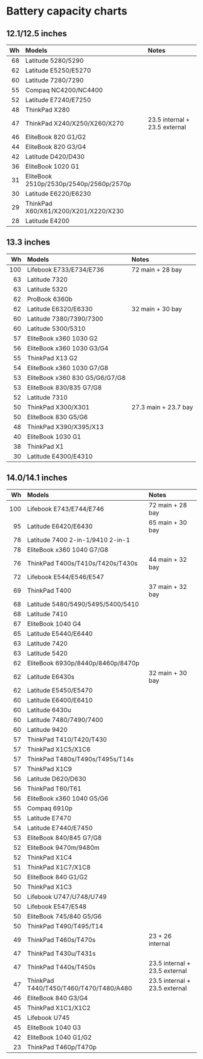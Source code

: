 # Battery capacity charts

## 12.1/12.5 inches

| Wh | Models                                  | Notes                         |
| -: | :-------------------------------------- | :---------------------------- |
| 68 | Latitude 5280/5290                      |                               |
| 62 | Latitude E5250/E5270                    |                               |
| 60 | Latitude 7280/7290                      |                               |
| 55 | Compaq NC4200/NC4400                    |                               |
| 52 | Latitude E7240/E7250                    |                               |
| 48 | ThinkPad X280                           |                               |
| 47 | ThinkPad X240/X250/X260/X270            | 23.5 internal + 23.5 external |
| 46 | EliteBook 820 G1/G2                     |                               |
| 44 | EliteBook 820 G3/G4                     |                               |
| 42 | Latitude D420/D430                      |                               |
| 36 | EliteBook 1020 G1                       |                               |
| 31 | EliteBook 2510p/2530p/2540p/2560p/2570p |                               |
| 30 | Latitude E6220/E6230                    |                               |
| 29 | ThinkPad X60/X61/X200/X201/X220/X230    |                               |
| 28 | Latitude E4200                          |                               |

## 13.3 inches

|  Wh | Models                         | Notes                |
| --: | :----------------------------- | :------------------- |
| 100 | Lifebook E733/E734/E736        | 72 main + 28 bay     |
|  63 | Latitude 7320                  |                      |
|  63 | Latitude 5320                  |                      |
|  62 | ProBook 6360b                  |                      |
|  62 | Latitude E6320/E6330           | 32 main + 30 bay     |
|  60 | Latitude 7380/7390/7300        |                      |
|  60 | Latitude 5300/5310             |                      |
|  57 | EliteBook x360 1030 G2         |                      |
|  56 | EliteBook x360 1030 G3/G4      |                      |
|  55 | ThinkPad X13 G2                |                      |
|  54 | EliteBook x360 1030 G7/G8      |                      |
|  53 | EliteBook x360 830 G5/G6/G7/G8 |                      |
|  53 | EliteBook 830/835 G7/G8        |                      |
|  52 | Latitude 7310                  |                      |
|  50 | ThinkPad X300/X301             | 27.3 main + 23.7 bay |
|  50 | EliteBook 830 G5/G6            |                      |
|  48 | ThinkPad X390/X395/X13         |                      |
|  40 | EliteBook 1030 G1              |                      |
|  38 | ThinkPad X1                    |                      |
|  30 | Latitude E4300/E4310           |                      |

## 14.0/14.1 inches

|  Wh | Models                                 | Notes                         |
| --: | :------------------------------------- | :---------------------------- |
| 100 | Lifebook E743/E744/E746                | 72 main + 28 bay              |
|  95 | Latitude E6420/E6430                   | 65 main + 30 bay              |
|  78 | Latitude 7400 2-in-1/9410 2-in-1       |                               |
|  78 | EliteBook x360 1040 G7/G8              |                               |
|  76 | ThinkPad T400s/T410s/T420s/T430s       | 44 main + 32 bay              |
|  72 | Lifebook E544/E546/E547                |                               |
|  69 | ThinkPad T400                          | 37 main + 32 bay              |
|  68 | Latitude 5480/5490/5495/5400/5410      |                               |
|  68 | Latitude 7410                          |                               |
|  67 | EliteBook 1040 G4                      |                               |
|  65 | Latitude E5440/E6440                   |                               |
|  63 | Latitude 7420                          |                               |
|  63 | Latitude 5420                          |                               |
|  62 | EliteBook 6930p/8440p/8460p/8470p      |                               |
|  62 | Latitude E6430s                        | 32 main + 30 bay              |
|  62 | Latitude E5450/E5470                   |                               |
|  60 | Latitude E6400/E6410                   |                               |
|  60 | Latitude 6430u                         |                               |
|  60 | Latitude 7480/7490/7400                |                               |
|  60 | Latitude 9420                          |                               |
|  57 | ThinkPad T410/T420/T430                |                               |
|  57 | ThinkPad X1C5/X1C6                     |                               |
|  57 | ThinkPad T480s/T490s/T495s/T14s        |                               |
|  57 | ThinkPad X1C9                          |                               |
|  56 | Latitude D620/D630                     |                               |
|  56 | ThinkPad T60/T61                       |                               |
|  56 | EliteBook x360 1040 G5/G6              |                               |
|  55 | Compaq 6910p                           |                               |
|  55 | Latitude E7470                         |                               |
|  54 | Latitude E7440/E7450                   |                               |
|  53 | EliteBook 840/845 G7/G8                |                               |
|  52 | EliteBook 9470m/9480m                  |                               |
|  52 | ThinkPad X1C4                          |                               |
|  51 | ThinkPad X1C7/X1C8                     |                               |
|  50 | EliteBook 840 G1/G2                    |                               |
|  50 | ThinkPad X1C3                          |                               |
|  50 | Lifebook U747/U748/U749                |                               |
|  50 | Lifebook E547/E548                     |                               |
|  50 | EliteBook 745/840 G5/G6                |                               |
|  50 | ThinkPad T490/T495/T14                 |                               |
|  49 | ThinkPad T460s/T470s                   | 23 + 26 internal              |
|  47 | ThinkPad T430u/T431s                   |                               |
|  47 | ThinkPad T440s/T450s                   | 23.5 internal + 23.5 external |
|  47 | ThinkPad T440/T450/T460/T470/T480/A480 | 23.5 internal + 23.5 external |
|  46 | EliteBook 840 G3/G4                    |                               |
|  45 | ThinkPad X1C1/X1C2                     |                               |
|  45 | Lifebook U745                          |                               |
|  45 | EliteBook 1040 G3                      |                               |
|  42 | EliteBook 1040 G1/G2                   |                               |
|  23 | ThinkPad T460p/T470p                   |                               |
